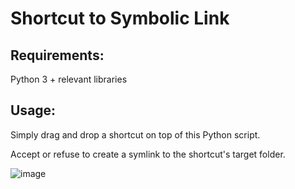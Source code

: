 # Shortcut to Symbolic Link
## Requirements:
Python 3 + relevant libraries

## Usage:
Simply drag and drop a shortcut on top of this Python script.

Accept or refuse to create a symlink to the shortcut's target folder.

![image](https://github.com/user-attachments/assets/dd1110e4-af5c-4f69-ab8c-bab923d0f0dd)
